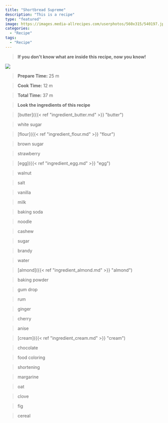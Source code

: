 ```yaml
---
title: "Shortbread Supreme"
description: "This is a recipe"
type: "featured"
image: https://images.media-allrecipes.com/userphotos/560x315/540197.jpg
categories: 
  - "Recipe"
tags: 
  - "Recipe"
---
```



>**If you don't know what are inside this recipe, now you know!**

![](../images/Recipes-Banner.jpg)
> **Prepare Time:** 25 m


> **Cook Time:** 12 m


> **Total Time:** 37 m

> **Look the ingredients of this recipe**

> [butter]({{< ref "ingredient_butter.md" >}} "butter")

> white sugar

> [flour]({{< ref "ingredient_flour.md" >}} "flour")

> brown sugar

> strawberry

> [egg]({{< ref "ingredient_egg.md" >}} "egg")

> walnut

> salt

> vanilla

> milk

> baking soda

> noodle

> cashew

> sugar

> brandy

> water

> [almond]({{< ref "ingredient_almond.md" >}} "almond")

> baking powder

> gum drop

> rum

> ginger

> cherry

> anise

> [cream]({{< ref "ingredient_cream.md" >}} "cream")

> chocolate

> food coloring

> shortening

> margarine

> oat

> clove

> fig

> cereal

